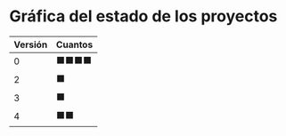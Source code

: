 # Gráfica del estado de los proyectos


| Versión | Cuantos               |
|---------|-----------------------|
| 0 | ⬛⬛⬛⬛|
| 2 | ⬛|
| 3 | ⬛|
| 4 | ⬛⬛|


